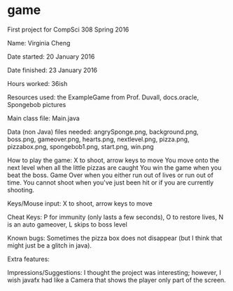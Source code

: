 # game
First project for CompSci 308 Spring 2016

Name: Virginia Cheng

Date started: 20 January 2016

Date finished: 23 January 2016

Hours worked: 36ish

Resources used: the ExampleGame from Prof. Duvall, docs.oracle, Spongebob pictures

Main class file: Main.java

Data (non Java) files needed: angrySponge.png, background.png, boss.png, gameover.png, hearts.png, nextlevel.png, pizza.png, pizzabox.png, spongebob1.png, start.png, win.png

How to play the game: X to shoot, arrow keys to move
		      You move onto the next level when all the little pizzas are caught
		      You win the game when you beat the boss.
		      Game Over when you either run out of lives or run out of time.
		      You cannot shoot when you've just been hit or if you are currently shooting.

Keys/Mouse input: X to shoot, arrow keys to move

Cheat Keys: P for immunity (only lasts a few seconds), O to restore lives, N is an auto gameover, L skips to boss level 

Known bugs: Sometimes the pizza box does not disappear (but I think that might just be a glitch in java).

Extra features:

Impressions/Suggestions: I thought the project was interesting; however, I wish javafx had like a Camera that shows the player only part of the screen.
